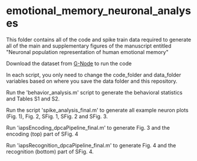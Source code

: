 # emotional_memory_neuronal_analyses

This folder contains all of the code and spike train data required to generate all of the main and supplementary figures of the manuscript entitled "Neuronal population representation of human emotional memory"

Download the dataset from [G-Node](https://gin.g-node.org/dfetterhoff/emotional_memory_neuronal_data) to run the code

In each script, you only need to change the code_folder and data_folder variables based on where you save the data folder and this repository.

Run the 'behavior_analysis.m' script to generate the behavioral statistics and Tables S1 and S2.

Run the script 'spike_analysis_final.m' to generate all example neuron plots (Fig. 1), Fig. 2, SFig. 1, SFig. 2 and SFig. 3. 

Run 'iapsEncoding_dpcaPipeline_final.m' to generate Fig. 3 and the encoding (top) part of SFig. 4

Run 'iapsRecognition_dpcaPipeline_final.m' to generate Fig. 4 and the recognition (bottom) part of SFig. 4.
